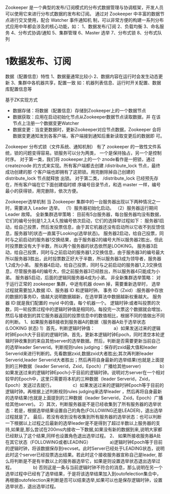 Zookeeper 是一个典型的发布/订阅模式的分布式数据管理与协调框架，开发人员 可以使用它来进行分布式数据的发布和订阅。
通过对 Zookeeper 中丰富的数据节点进行交叉使用，配合 Watcher 事件通知机 制，可以非常方便的构建一系列分布式应用中年都会涉及的核心功能，如：
1、数据发布/订阅 
2、负载均衡 
3、命名服务 
4、分布式协调/通知 
5、集群管理 
6、Master 选举 
7、分布式锁 
8、分布式队列

# 1数据发布、订阅

数据（配置信息）特性
1、数据量通常比较小 
2、数据内容在运行时会发生动态更新 
3、集群中各机器共享，配置一致
如：机器列表信息、运行时开关配置、数据库配置信息等

基于ZK实现方式
* 数据存储：将数据（配置信息）存储到Zookeeper上的一个数据节点 
*  数据获取：应用在启动初始化节点从Zookeeper数据节点读取数据，并 在该节点上注册一个数据变更Watcher 
* 数据变更：当变更数据时，更新Zookeeper对应节点数据，Zookeeper 会将数据变更通知发到各客户端，客户端接到通知后重新读取变更后的数据即 可。

Zookeeper 分布式锁（文件系统、通知机制）
有了 zookeeper 的一致性文件系统，锁的问题变得容易。锁服务可以分为两类， 一个是保持独占，另一个是控制时序。
对于第一类，我们将 zookeeper上的一个 znode看作是一把锁，通过 createznode 的方式来实现。所有客户端都去创建 /distribute_lock 节点，最终成功创建的那 个客户端也即拥有了这把锁。用完删除掉自己创建的 distribute_lock 节点就释放 出锁。 
对于第二类， /distribute_lock 已经预先存在，所有客户端在它下面创建临时顺 序编号目录节点，和选 master 一样，编号最小的获得锁，用完删除，依次方便。

Zookeeper选举机制
当 Zookeeper 集群中的一台服务器出现以下两种情况之一时，需要进入 Leader 选举。
    （1）服务器初始化启动。
    （2）服务器运行期间 Leader 故障。
    全新集群选举策略：
    目前有5台服务器，每台服务器均没有数据，它们的编号分别是1,2,3,4,5,按编号依次启动，它们的选择举过程如下：
    服务器1启动，给自己投票，然后发投票信息，由于其它机器还没有启动所以它收不到反馈信息，服务器1的状态一直属于Looking(选举状态)。
    服务器2启动，给自己投票，同时与之前启动的服务器1交换结果，由于服务器2的编号大所以服务器2胜出，但此时投票数没有大于半数，所以两个服务器的状态依然是LOOKING。
    服务器3启动，给自己投票，同时与之前启动的服务器1,2交换信息，由于服务器3的编号最大所以服务器3胜出，此时投票数正好大于半数，所以服务器3成为领导者，服务器1,2成为小弟。
    服务器4启动，给自己投票，同时与之前启动的服务器1,2,3交换信息，尽管服务器4的编号大，但之前服务器3已经胜出，所以服务器4只能成为小弟。
    服务器5启动，后面的逻辑同服务器4成为小弟。
    非全新集群选举策略：
    对于运行正常的 zookeeper 集群，中途有机器 down 掉，需要重新选举时， 选举过程就需要加入数据 ID、服务器 ID 和逻辑时钟。
    事务 ID（Zxid）:服务器中存放的数据的事务ID，值越大说明数据越新，在选举算法中数据越新权重越大。
    服务器 ID:就是我们配置的 myid 中的值，每个机器一个。
    逻辑时钟:或者叫投票的次数，同一轮投票过程中的逻辑时钟值是相同的。每投完一次票这个数据就会增加，然后与接收到的其它服务器返回的投票信息中的数值相比，根据不同的值做出不同的判断。
    1、如果服务器B接收到服务器A的数据（服务器A处于选举状态(LOOKING 状态)
     1）首先，判断逻辑时钟值：
　　　　a）如果发送过来的逻辑时钟Epoch大于目前的逻辑时钟。首先，更新本逻辑时钟Epoch，同时清空本轮逻辑时钟收集到的来自其他server的选举数据。然后，判断是否需要更新当前自己的选举leader Serverid。判断规则rules judging：保存的zxid最大值和leader Serverid来进行判断的。先看数据zxid,数据zxid大者胜出;其次再判断leader Serverid,leader Serverid大者胜出；然后再将自身最新的选举结果(也就是上面提到的三种数据（leader Serverid，Zxid，Epoch）广播给其他server)
　　　　b）如果发送过来的逻辑时钟Epoch小于目前的逻辑时钟。说明对方server在一个相对较早的Epoch中，这里只需要将本机的三种数据（leader Serverid，Zxid，Epoch）发送过去就行。
　　　　c）如果发送过来的逻辑时钟Epoch等于目前的逻辑时钟。再根据上述判断规则rules judging来选举leader ，然后再将自身最新的选举结果(也就是上面提到的三种数据（leader  Serverid，Zxid，Epoch）广播给其他server)。
    2）其次，判断服务器是不是已经收集到了所有服务器的选举状态：若是，根据选举结果设置自己的角色(FOLLOWING还是LEADER)，退出选举过程就是了。
最后，若没有收到没有收集到所有服务器的选举状态：也可以判断一下根据以上过程之后最新的选举leader是不是得到了超过半数以上服务器的支持,如果是,那么尝试在200ms内接收一下数据,如果没有新的数据到来,说明大家都已经默认了这个结果,同样也设置角色退出选举过程。
  2、 如果所接收服务器A处在其它状态（FOLLOWING或者LEADING）
　　　　a)逻辑时钟Epoch等于目前的逻辑时钟，将该数据保存到recvset。此时Server已经处于LEADING状态，说明此时这个server已经投票选出结果。若此时这个接收服务器宣称自己是leader, 那么将判断是不是有半数以上的服务器选举它，如果是则设置选举状态退出选举过程。
　　　　b) 否则这是一条与当前逻辑时钟不符合的消息，那么说明在另一个选举过程中已经有了选举结果，于是将该选举结果加入到outofelection集合中，再根据outofelection来判断是否可以结束选举,如果可以也是保存逻辑时钟，设置选举状态，退出选举过程。